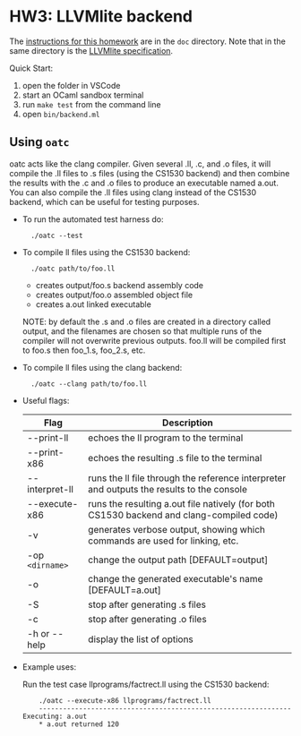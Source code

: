 # HW3: LLVMlite backend


The [instructions for this homework](doc/hw3-llvmlite.html) are in the `doc` directory. 
Note that in the same directory is the [LLVMlite specification](doc/llvmlite.html).


Quick Start:

1. open the folder in VSCode
2. start an OCaml sandbox terminal
3. run `make test` from the command line
4. open `bin/backend.ml`

Using ``oatc``
--------------
oatc acts like the clang compiler.  Given several .ll, .c, and .o
files, it will compile the .ll files to .s files (using the CS1530
backend) and then combine the results with the .c and .o files to
produce an executable named a.out.  You can also compile the .ll files
using clang instead of the CS1530 backend, which can be useful for
testing purposes.


* To run the automated test harness do:

        ./oatc --test

* To compile ll files using the CS1530 backend:

        ./oatc path/to/foo.ll

  - creates output/foo.s   backend assembly code
  - creates output/foo.o   assembled object file
  - creates a.out          linked executable

  NOTE: by default the .s and .o files are created in a directory
  called output, and the filenames are chosen so that multiple runs of
  the compiler will not overwrite previous outputs.  foo.ll will be
  compiled first to foo.s then foo\_1.s, foo\_2.s, etc.

* To compile ll files using the clang backend:

        ./oatc --clang path/to/foo.ll

* Useful flags:

  | Flag              | Description                                                                                 |
  |-------------------|---------------------------------------------------------------------------------------------|
  | --print-ll        | echoes the ll program to the terminal                                                       |
  | --print-x86       | echoes the resulting .s file to the terminal                                                |
  | --interpret-ll    | runs the ll file through the reference interpreter and outputs the results to the console   |
  | --execute-x86     | runs the resulting a.out file natively (for both CS1530 backend and clang-compiled code) |
  | -v                | generates verbose output, showing which commands are used for linking, etc.                 |
  | -op ``<dirname>`` | change the output path [DEFAULT=output]                                                     |
  | -o                | change the generated executable's name [DEFAULT=a.out]                                      |
  | -S                | stop after generating .s files                                                              |
  | -c                | stop after generating .o files                                                              |
  | -h or --help      | display the list of options                                                                 |

* Example uses:

  Run the test case llprograms/factrect.ll using the CS1530 backend:


          ./oatc --execute-x86 llprograms/factrect.ll 
          --------------------------------------------------------------- Executing: a.out
          * a.out returned 120
